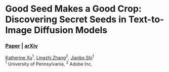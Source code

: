 # Good Seed Makes a Good Crop: Discovering Secret Seeds in Text-to-Image Diffusion Models
### [Paper](https://arxiv.org/pdf/2405.14828) | [arXiv](https://arxiv.org/abs/2405.14828)

[Katherine Xu](https://k8xu.github.io)$^{1}$, [Lingzhi Zhang](https://owenzlz.github.io)$^{2}$, [Jianbo Shi](https://www.cis.upenn.edu/~jshi)$^1$<br>
$^1$ University of Pennsylvania, $^2$ Adobe Inc.
